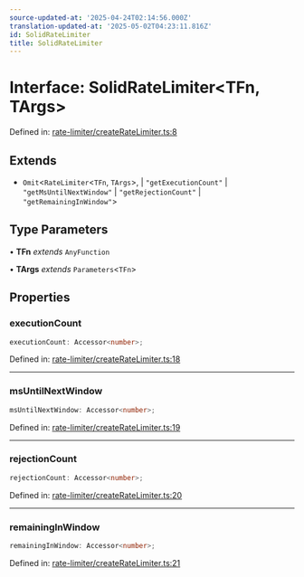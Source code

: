 ```yaml
---
source-updated-at: '2025-04-24T02:14:56.000Z'
translation-updated-at: '2025-05-02T04:23:11.816Z'
id: SolidRateLimiter
title: SolidRateLimiter
---
```


<!-- DO NOT EDIT: this page is autogenerated from the type comments -->

# Interface: SolidRateLimiter\<TFn, TArgs\>

Defined in: [rate-limiter/createRateLimiter.ts:8](https://github.com/TanStack/pacer/blob/main/packages/solid-pacer/src/rate-limiter/createRateLimiter.ts#L8)

## Extends

- `Omit`\<`RateLimiter`\<`TFn`, `TArgs`\>, 
  \| `"getExecutionCount"`
  \| `"getMsUntilNextWindow"`
  \| `"getRejectionCount"`
  \| `"getRemainingInWindow"`\>

## Type Parameters

• **TFn** *extends* `AnyFunction`

• **TArgs** *extends* `Parameters`\<`TFn`\>

## Properties

### executionCount

```ts
executionCount: Accessor<number>;
```

Defined in: [rate-limiter/createRateLimiter.ts:18](https://github.com/TanStack/pacer/blob/main/packages/solid-pacer/src/rate-limiter/createRateLimiter.ts#L18)

***

### msUntilNextWindow

```ts
msUntilNextWindow: Accessor<number>;
```

Defined in: [rate-limiter/createRateLimiter.ts:19](https://github.com/TanStack/pacer/blob/main/packages/solid-pacer/src/rate-limiter/createRateLimiter.ts#L19)

***

### rejectionCount

```ts
rejectionCount: Accessor<number>;
```

Defined in: [rate-limiter/createRateLimiter.ts:20](https://github.com/TanStack/pacer/blob/main/packages/solid-pacer/src/rate-limiter/createRateLimiter.ts#L20)

***

### remainingInWindow

```ts
remainingInWindow: Accessor<number>;
```

Defined in: [rate-limiter/createRateLimiter.ts:21](https://github.com/TanStack/pacer/blob/main/packages/solid-pacer/src/rate-limiter/createRateLimiter.ts#L21)
